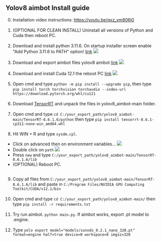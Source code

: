 ##  Yolov8 aimbot Install guide
0. Installation video instructions: https://youtu.be/qxz_vm806j0
<br></br>
1. (OPTIONAL FOR CLEAN INSTALL) Uninstall all versions of Python and Cuda then reboot PC.
<br></br>
2. Download and install python 3.11.6. On startup installer screen enable "Add Python 3.11.6 to PATH" option! [link](https://www.python.org/downloads/)
![](https://github.com/SunOner/yolov8_aimbot/blob/main/media/python.png)
<br></br>
3. Download and export aimbot files yolov8 aimbot [link](https://github.com/SunOner/yolov8_aimbot)
![](https://github.com/SunOner/yolov8_aimbot/blob/main/media/aimbot.png)
<br></br>
4. Download and install Cuda 12.1 the reboot PC [link](https://developer.nvidia.com/cuda-12-1-0-download-archive)
![](https://github.com/SunOner/yolov8_aimbot/blob/main/media/cuda.png)
<br></br>
5. Open cmd and type `python -m pip install --upgrade pip`, then type `pip install torch torchvision torchaudio --index-url https://download.pytorch.org/whl/cu121`
<br></br>
6. Download [TensorRT](https://disk.yandex.ru/d/mgiPzH8fCL83qw) and unpack the files in yolov8_aimbot-main folder.
<br></br>
7. Open cmd and type `cd C:/your_export_path/yolov8_aimbot-main/TensorRT-8.6.1.6/python` then type `pip install tensorrt-8.6.1-cp311-none-win_amd64.whl`
<br></br>
8. Hit WIN + R and type `sysdm.cpl`.
- Click on advanced then on environment variables...
![](https://github.com/SunOner/yolov8_aimbot/blob/main/media/environment_variables.png)
- Double click on `path`
![](https://github.com/SunOner/yolov8_aimbot/blob/main/media/environment_variables_path.png)
- Press `new` and type `C:/your_export_path/yolov8_aimbot-main/TensorRT-8.6.1.6/lib`
- (OPTIONAL) Reboot PC.
<br></br>
9. Copy all files from `C:/your_export_path/yolov8_aimbot-main/TensorRT-8.6.1.6/lib` and paste in `C:/Program Files/NVIDIA GPU Computing Toolkit/CUDA/v12.1/bin`
<br></br>
10. Open cmd and type `cd C:/your_export_path/yolov8_aimbot-main/` then type `pip install -r requirements.txt`
<br></br>
11. Try run aimbot. `python main.py`. If aimbot works, export .pt model to .engine.
<br></br>
12. Type `yolo export model="models/sunxds_0.2.1_nano_320.pt" format=engine half=true device=0 workspace=8 imgsz=320`
